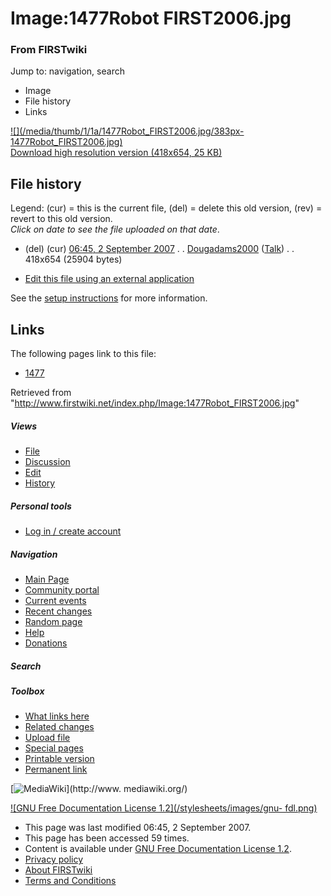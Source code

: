 

# Image:1477Robot FIRST2006.jpg

### From FIRSTwiki

Jump to: navigation, search

  * Image
  * File history
  * Links

[![](/media/thumb/1/1a/1477Robot_FIRST2006.jpg/383px-
1477Robot_FIRST2006.jpg)](/media/1/1a/1477Robot_FIRST2006.jpg)  
[Download high resolution version (418x654, 25
KB)](/media/1/1a/1477Robot_FIRST2006.jpg)

## File history

Legend: (cur) = this is the current file, (del) = delete this old version,
(rev) = revert to this old version.  
_Click on date to see the file uploaded on that date_.

  * (del) (cur) [06:45, 2 September 2007](/media/1/1a/1477Robot_FIRST2006.jpg "/media/1/1a/1477Robot FIRST2006.jpg" ) . . [Dougadams2000](/index.php?title=User:Dougadams2000&action=edit "User:Dougadams2000" ) ([Talk](/index.php/User_talk:Dougadams2000 "User talk:Dougadams2000" )) . . 418x654 (25904 bytes)
  

  * [Edit this file using an external application](/index.php?title=Image:1477Robot_FIRST2006.jpg&action=edit&externaledit=true&mode=file "Image:1477Robot FIRST2006.jpg" )

See the [setup
instructions](http://meta.wikimedia.org/wiki/Help:External_editors
"http://meta.wikimedia.org/wiki/Help:External_editors" ) for more information.

## Links

The following pages link to this file:

  * [1477](/index.php/1477 "1477" )

Retrieved from
"<http://www.firstwiki.net/index.php/Image:1477Robot_FIRST2006.jpg>"

##### Views

  * [File](/index.php/Image:1477Robot_FIRST2006.jpg)
  * [Discussion](/index.php?title=Image_talk:1477Robot_FIRST2006.jpg&action=edit)
  * [Edit](/index.php?title=Image:1477Robot_FIRST2006.jpg&action=edit)
  * [History](/index.php?title=Image:1477Robot_FIRST2006.jpg&action=history)

##### Personal tools

  * [Log in / create account](/index.php?title=Special:Userlogin&returnto=Image:1477Robot_FIRST2006.jpg)

[](/index.php/Main_Page "Main Page" )

##### Navigation

  * [Main Page](/index.php/Main_Page)
  * [Community portal](/index.php/FIRSTwiki:Community_portal)
  * [Current events](/index.php/Current_events)
  * [Recent changes](/index.php/Special:Recentchanges)
  * [Random page](/index.php/Special:Random)
  * [Help](/index.php/FIRSTwiki:Help)
  * [Donations](/index.php/FIRSTwiki:Site_support)

##### Search



##### Toolbox

  * [What links here](/index.php/Special:Whatlinkshere/Image:1477Robot_FIRST2006.jpg)
  * [Related changes](/index.php/Special:Recentchangeslinked/Image:1477Robot_FIRST2006.jpg)
  * [Upload file](/index.php/Special:Upload)
  * [Special pages](/index.php/Special:Specialpages)
  * [Printable version](/index.php?title=Image:1477Robot_FIRST2006.jpg&printable=yes)
  * [Permanent link](/index.php?title=Image:1477Robot_FIRST2006.jpg&oldid=62834)

[![MediaWiki](/skins/common/images/poweredby_mediawiki_88x31.png)](http://www.
mediawiki.org/)

[![GNU Free Documentation License 1.2](/stylesheets/images/gnu-
fdl.png)](http://www.gnu.org/copyleft/fdl.html)

  * This page was last modified 06:45, 2 September 2007.
  * This page has been accessed 59 times.
  * Content is available under [GNU Free Documentation License 1.2](http://www.gnu.org/copyleft/fdl.html "http://www.gnu.org/copyleft/fdl.html" ).
  * [Privacy policy](/index.php/FIRSTwiki:Privacy_policy "FIRSTwiki:Privacy policy" )
  * [About FIRSTwiki](/index.php/FIRSTwiki:About "FIRSTwiki:About" )
  * [Terms and Conditions](/index.php/FIRSTwiki:Terms_and_conditions "FIRSTwiki:Terms and conditions" )

